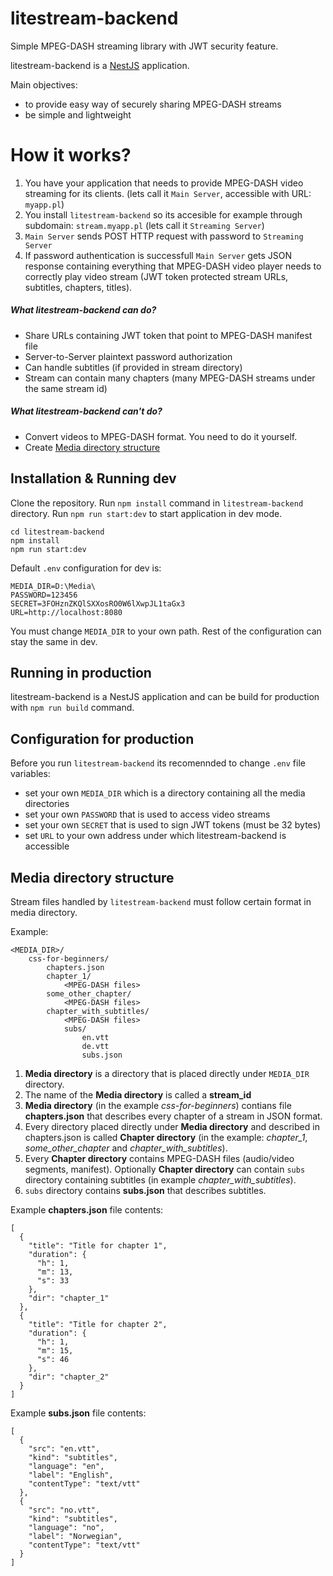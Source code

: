 # litestream-backend

Simple MPEG-DASH streaming library with JWT security feature.

litestream-backend is a [NestJS](https://docs.nestjs.com/) application.

Main objectives:
- to provide easy way of securely sharing MPEG-DASH streams
- be simple and lightweight

# How it works?

1. You have your application that needs to provide MPEG-DASH video streaming for its clients. (lets call it `Main Server`, accessible with URL: `myapp.pl`)
2. You install `litestream-backend` so its accesible for example through subdomain: `stream.myapp.pl` (lets call it `Streaming Server`)
3. `Main Server` sends POST HTTP request with password to `Streaming Server`
4. If password authentication is successfull `Main Server` gets JSON response containing everything that MPEG-DASH video player needs to correctly play video stream (JWT token protected stream URLs, subtitles, chapters, titles).

##### What litestream-backend can do?
- Share URLs containing JWT token that point to MPEG-DASH manifest file
- Server-to-Server plaintext password authorization
- Can handle subtitles (if provided in stream directory)
- Stream can contain many chapters (many MPEG-DASH streams under the same stream id)

##### What litestream-backend can't do?
- Convert videos to MPEG-DASH format. You need to do it yourself.
- Create [Media directory structure](#media-directory-structure)

## Installation & Running dev

Clone the repository. Run `npm install` command in `litestream-backend` directory.
Run `npm run start:dev` to start application in dev mode.
```
cd litestream-backend
npm install
npm run start:dev
```

Default `.env` configuration for dev is:
```
MEDIA_DIR=D:\Media\
PASSWORD=123456
SECRET=3FOHznZKQlSXXosRO0W6lXwpJL1taGx3
URL=http://localhost:8080
```

You must change `MEDIA_DIR` to your own path. Rest of the configuration can stay the same in dev.

## Running in production

litestream-backend is a NestJS application and can be build for production with `npm run build` command.

## Configuration for production

Before you run `litestream-backend` its recomennded to change `.env` file variables:
- set your own `MEDIA_DIR` which is a directory containing all the media directories
- set your own `PASSWORD` that is used to access video streams
- set your own `SECRET` that is used to sign JWT tokens (must be 32 bytes)
- set `URL` to your own address under which litestream-backend is accessible

## Media directory structure

Stream files handled by `litestream-backend` must follow certain format in media directory.

Example:
```
<MEDIA_DIR>/
    css-for-beginners/
        chapters.json
        chapter_1/
            <MPEG-DASH files>
        some_other_chapter/
            <MPEG-DASH files>
        chapter_with_subtitles/
            <MPEG-DASH files>
            subs/
                en.vtt
                de.vtt
                subs.json
```

1. **Media directory** is a directory that is placed directly under `MEDIA_DIR` directory.
2. The name of the **Media directory** is called a **stream_id**
3. **Media directory** (in the example *css-for-beginners*) contians file **chapters.json** that describes every chapter of a stream in JSON format.
4. Every directory placed directly under **Media directory** and described in chapters.json is called **Chapter directory** (in the example: *chapter_1*, *some_other_chapter* and *chapter_with_subtitles*).
5. Every **Chapter directory** contains MPEG-DASH files (audio/video segments, manifest). Optionally **Chapter directory** can contain `subs` directory containing subtitles (in example *chapter_with_subtitles*).
6. `subs` directory contains **subs.json** that describes subtitles.

Example **chapters.json** file contents:
```
[
  {
    "title": "Title for chapter 1",
    "duration": {
      "h": 1,
      "m": 13,
      "s": 33
    },
    "dir": "chapter_1"
  },
  {
    "title": "Title for chapter 2",
    "duration": {
      "h": 1,
      "m": 15,
      "s": 46
    },
    "dir": "chapter_2"
  }
]
```

Example **subs.json** file contents:

```
[
  {
    "src": "en.vtt",
    "kind": "subtitles",
    "language": "en",
    "label": "English",
    "contentType": "text/vtt"
  },
  {
    "src": "no.vtt",
    "kind": "subtitles",
    "language": "no",
    "label": "Norwegian",
    "contentType": "text/vtt"
  }
]

```